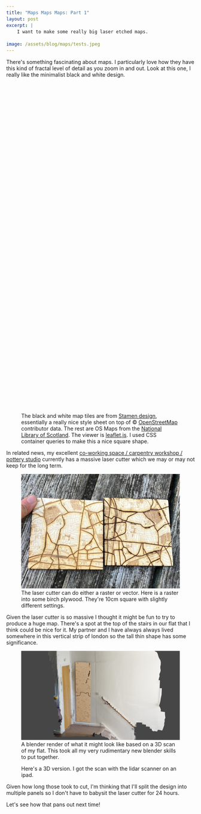```yaml
---
title: "Maps Maps Maps: Part 1"
layout: post
excerpt: |
    I want to make some really big laser etched maps.

image: /assets/blog/maps/tests.jpeg
---
```


There's something fascinating about maps. I particularly love how they have this kind of fractal level of detail as you zoom in and out. Look at this one, I really like the minimalist black and white design.

<link rel="stylesheet" href="https://unpkg.com/leaflet@1.9.4/dist/leaflet.css"
    integrity="sha256-p4NxAoJBhIIN+hmNHrzRCf9tD/miZyoHS5obTRR9BMY="
    crossorigin=""/>

<script src="https://unpkg.com/leaflet@1.9.4/dist/leaflet.js"
integrity="sha256-20nQCchB9co0qIjJZRGuk2/Z9VM+kNiyxNV1lvTlZBo="
crossorigin=""></script>

<style>
    .os_maps {
    filter: grayscale(1) contrast(1.1);
    }
    .os_maps_london {
    filter: grayscale(1) brightness(0.8) contrast(2);
    }
</style>

<figure class="blogroll">
<div id="map" style="height:90cqw; width:90cqw"></div>
<figcaption>
<br>
The black and white map tiles are from <a href="https://stamen.com/">Stamen design</a>, essentially a really nice style sheet on top of &copy; <a href="https://www.openstreetmap.org/copyright">OpenStreetMap</a> contributor data. The rest are OS Maps from the <a href="http://maps.nls.uk/projects/subscription-api/">National Library of Scotland</a>. The viewer is <a href="https://leafletjs.com/">leaflet.js</a>. I used CSS container queries to make this a nice square shape.
</figcaption>
</figure>

<script>
    let Stamen_TonerBackground = L.tileLayer('https://stamen-tiles-{s}.a.ssl.fastly.net/toner-background/{z}/{x}/{y}{r}.{ext}', {
    subdomains: 'abcd',
    minZoom: 0,
    maxZoom: 16,
    ext: 'png'
    });
    let Stamen_Toner = L.tileLayer('https://stamen-tiles-{s}.a.ssl.fastly.net/toner/{z}/{x}/{y}.{ext}', {
    subdomains: 'abcd',
    minZoom: 0,
    maxZoom: 16,
    ext: 'png'
    });
    const key = 'paglUJQl74h39APJmOFJ';
    let os_maps = L.tileLayer(`https://api.maptiler.com/tiles/uk-osgb10k1888/{z}/{x}/{y}.jpg?key=paglUJQl74h39APJmOFJ`,{ //style URL
    tileSize: 512,
    zoomOffset: -1,
    minZoom: 1,
    crossOrigin: true,
    className: 'os_maps'
    });
    let os_multi_scale = L.tileLayer(`https://api.maptiler.com/tiles/uk-osgb1888/{z}/{x}/{y}?key=paglUJQl74h39APJmOFJ`,{ //style URL
    tileSize: 512,
    zoomOffset: -1,
    minZoom: 1,
    crossOrigin: true,
    className: 'os_maps'
    });
    let os_maps_2 = L.tileLayer("https://api.maptiler.com/tiles/uk-osgb1888/{z}/{x}/{y}?key=paglUJQl74h39APJmOFJ",{ //style URL
    tileSize: 512,
    zoomOffset: -1,
    minZoom: 1,
    crossOrigin: true,
    className: 'os_maps'
    });
    let hills = L.tileLayer("https://api.maptiler.com/tiles/uk-osgb10k1888/{z}/{x}/{y}.jpg?key=paglUJQl74h39APJmOFJ",{ //style URL
    tileSize: 512,
    zoomOffset: -1,
    minZoom: 1,
    crossOrigin: true,
    className: 'os_maps'
    });

    let os_london = L.tileLayer("https://api.maptiler.com/tiles/uk-oslondon1k1893/{z}/{x}/{y}.jpg?key=paglUJQl74h39APJmOFJ",{ //style URL
    tileSize: 512,
    zoomOffset: -1,
    minZoom: 1,
    crossOrigin: true,
    className: 'os_maps_london'
    });

    

    var baseMaps = {
    "Stamen Toner": Stamen_TonerBackground,
    "Stamen Toner Labelled" : Stamen_Toner,
    "OS Maps Multi Scale" : os_multi_scale,
    "OS Maps": os_maps,
    "OS Maps Hills": os_maps_2,
    "Hills" : hills,
    "OS Maps London" : os_london,
    };

    let map = L.map('map', {attributionControl: false, zoomControl: false}).setView({'lat': 51.555514883267996, 'lng': -0.07930755615234376}, 15);
    
    map.addLayer(Stamen_TonerBackground);   
    let layerControl = L.control.layers(baseMaps).addTo(map);
     
    //map.addLayer(os_maps);  
</script>


In related news, my excellent [co-working space / carpentry workshop / pottery studio](https://www.r-a-r-a.com/) currently has a massive laser cutter which we may or may not keep for the long term. 

<figure>
<img src="/assets/blog/maps/tests.jpeg">
<figcaption>
The laser cutter can do either a raster or vector. Here is a raster into some birch plywood. They're 10cm square with slightly different settings.
</figcaption>
</figure>

Given the laser cutter is so massive I thought it might be fun to try to produce a huge map. There's a spot at the top of the stairs in our flat that I think could be nice for it. My partner and I have always always lived somewhere in this vertical strip of london so the tall thin shape has some significance.

<figure>
<img src="/assets/blog/maps/render.png">
<figcaption>
A blender render of what it might look like based on a 3D scan of my flat. This took all my very rudimentary new blender skills to put together.
</figcaption>
</figure>

<figure>
<model-viewer src="/assets/blog/maps/bigmap.glb" ar ar-modes="scene-viewer webxr quick-look" camera-controls shadow-intensity="1" exposure="1.08" camera-orbit="30.45deg 63.68deg 27.8m" field-of-view="22.88deg" auto-rotate>
</model-viewer>
<figcaption>
Here's a 3D version. I got the scan with the lidar scanner on an ipad.
</figcaption>
</figure>

Given how long those took to cut, I'm thinking that I'll split the design into multiple panels so I don't have to babysit the laser cutter for 24 hours. 

Let's see how that pans out next time!

<!-- Ideas:
https://github.com/grinat/leaflet-simple-map-screenshoter  Can only get raster data this way

Insp: https://blog.usedbytes.com/2022/06/3d-printed-terrain-models-using-os-open-data/


https://gis.stackexchange.com/questions/186808/how-to-create-high-quality-map-with-qgis-and-stamen-tiles
https://anitagraser.com/2014/05/31/a-guide-to-googlemaps-like-maps-with-osm-in-qgis/
https://github.com/anitagraser/QGIS-resources/tree/master/qgis2/osm_spatialite

Map tile layers:
https://maps.nls.uk/projects/api/#layers
-->
